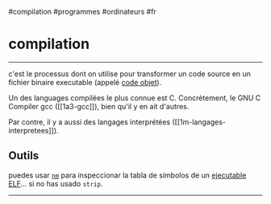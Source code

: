 #compilation #programmes #ordinateurs #fr
# compilation
---
c'est le processus dont on utilise pour transformer un code source en un fichier binaire executable (appelé [code objet](1a2-code-objet.md)).

Un des languages compilées le plus connue est C. Concrètement, le GNU C Compiler gcc ([[1a3-gcc]]), bien qu'il y en ait d'autres.

Par contre, il y a aussi des langages interprétées ([[1m-langages-interpretees]]).
## Outils
puedes usar [`nm`](1a1-nm.md) para inspeccionar la tabla de símbolos de un [ejecutable ELF](1c2-format-ELF.md)... si no has usado `strip`. 

---
